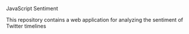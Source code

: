 JavaScript Sentiment

This repository contains a web application for analyzing the sentiment of Twitter timelines